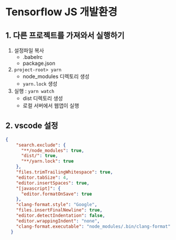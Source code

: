 # Tensorflow JS 개발환경

## 1. 다른 프로젝트를 가져와서 실행하기

1) 설정파일 복사
    * .babelrc
    * package.json
2) ```project-root> yarn```
    * node_modules 디렉토리 생성
    * ```yarn.lock``` 생성
3) 실행 : ```yarn watch```
    * dist 디렉토리 생성
    * 로컬 서버에서 웹앱이 실행

## 2. vscode 설정

```json
{
    "search.exclude": {
      "**/node_modules": true,
      "dist/": true,
      "**/yarn.lock": true
    },
    "files.trimTrailingWhitespace": true,
    "editor.tabSize": 4,
    "editor.insertSpaces": true,
    "[javascript]": {
      "editor.formatOnSave": true
    },
    "clang-format.style": "Google",
    "files.insertFinalNewline": true,
    "editor.detectIndentation": false,
    "editor.wrappingIndent": "none",
    "clang-format.executable": "node_modules/.bin/clang-format"
  }
```
